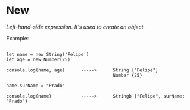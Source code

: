 # New

_Left-hand-side expression. It's used to create an object._

Example:

```JS 

let name = new String('Felipe')
let age = new Number(25)

console.log(name, age)      ----->      String {"Felipe"}
                                        Number {25}

name.surName = "Prado"

console.log(name)           ----->      Stringb {"Felipe", surName: "Prado"}
```
